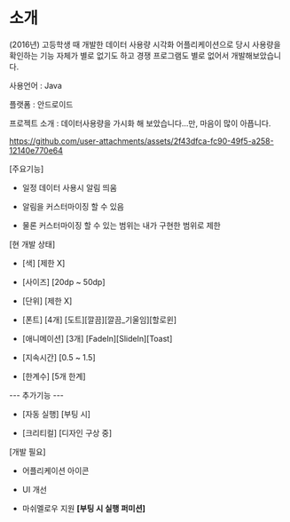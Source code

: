 # 소개

(2016년) 고등학생 때 개발한 데이터 사용량 시각화 어플리케이션으로 당시 사용량을 확인하는 기능 자체가 별로 없기도 하고 경쟁 프로그램도 별로 없어서 개발해보았습니다.

사용언어 : Java

플랫폼 : 안드로이드

프로젝트 소개 : 데이터사용량을 가시화 해 보았습니다...만, 마음이 많이 아픕니다.

https://github.com/user-attachments/assets/2f43dfca-fc90-49f5-a258-12140e770e64

[주요기능]

- 일정 데이터 사용시 알림 띄움

- 알림을 커스터마이징 할 수 있음

- 물론 커스터마이징 할 수 있는 범위는 내가 구현한 범위로 제한

[현 개발 상태]

- [색] [제한 X]

- [사이즈] [20dp ~ 50dp]

- [단위] [제한 X]

- [폰트] [4개] [도트][깔끔][깔끔_기울임][할로윈]

- [애니메이션] [3개] [FadeIn][SlideIn][Toast]

- [지속시간] [0.5 ~ 1.5]

- [한계수] [5개 한계]

--- 추가기능 ---

- [자동 실행] [부팅 시]

- [크리티컬] [디자인 구상 중]

[개발 필요]

- 어플리케이션 아이콘

- UI 개선

- 마쉬멜로우 지원 **[부팅 시 실행 퍼미션]**
